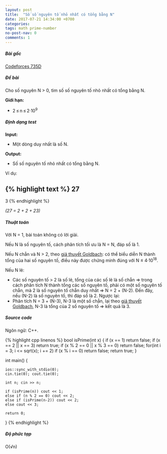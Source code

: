 ```yaml
---
layout: post
title:  "Số số nguyên tố nhỏ nhất có tổng bằng N"
date: 2017-07-21 14:34:00 +0700
categories:
tags: math prime-number
no-post-nav: 0
comments: 1
---
```


##### **Bài gốc**
[Codeforces 735D](http://codeforces.com/problemset/problem/735/D)

##### **Đề bài**
Cho số nguyên N > 0, tìm số số nguyên tố nhỏ nhất có tổng bằng N.

**Giới hạn:**

* 2 ≤ n ≤ 2·10<sup>9</sup>

##### **Định dạng test**
**Input:**

* Một dòng duy nhất là số N.

**Output:**
* Số số nguyên tố nhỏ nhất có tổng bằng N.

Ví dụ:

{% highlight text %}
27
---
3
{% endhighlight %}

*(27 = 2 + 2 + 23)*

##### **Thuật toán**

Với N = 1, bài toán không có lời giải.

Nếu N là số nguyên tố, cách phân tích tối ưu là N = N, đáp số là 1.

Nếu N chẵn và N > 2, theo [giả thuyết Goldbach](https://en.wikipedia.org/wiki/Goldbach%27s_conjecture): có thể biểu diễn N thành tổng của hai số nguyên tố, điều này được chứng minh đúng với N ≤ 4·10<sup>18</sup>.

Nếu N lẻ:
* Các số nguyên tố > 2 là số lẻ, tổng của các số lẻ là số chẵn => trong cách phân tích N thành tổng các số nguyên tố, phải có một số nguyên tố chẵn, mà 2 là số nguyên tố chẵn duy nhất => N = 2 + (N-2). Đến đây, nếu (N-2) là số nguyên tố, thì đáp số là 2. Ngược lại:
* Phân tích N = 3 + (N-3), N-3 là một số chẵn, lại theo [giả thuyết Goldbach](https://en.wikipedia.org/wiki/Goldbach%27s_conjecture), N-3 là tổng của 2 số nguyên tố => kết quả là 3.

##### **Source code**

Ngôn ngữ: C++.

{% highlight cpp linenos %}
bool isPrime(int x) {
    if (x == 1) return false;
    if (x == 2 || x == 3) return true;
    if (x % 2 == 0 || x % 3 == 0) return false;
    for(int i = 3; i <= sqrt(x); i += 2)
        if (x % i == 0) return false;
    return true;
}

int main() {

    ios::sync_with_stdio(0);
    cin.tie(0); cout.tie(0);

    int n; cin >> n;

    if (isPrime(n)) cout << 1;
    else if (n % 2 == 0) cout << 2;
    else if (isPrime(n-2)) cout << 2;
    else cout << 3;

    return 0;
}
{% endhighlight %}

##### **Độ phức tạp**
O(√n)
